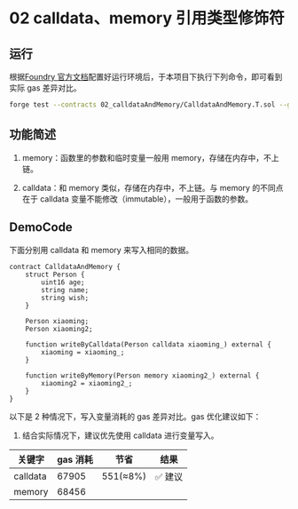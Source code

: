 # 02 calldata、memory 引用类型修饰符

## 运行

根据[Foundry 官方文档](https://getfoundry.sh/)配置好运行环境后，于本项目下执行下列命令，即可看到实际 gas 差异对比。

```bash
forge test --contracts 02_calldataAndMemory/CalldataAndMemory.T.sol --gas-report
```

## 功能简述

1. memory：函数里的参数和临时变量一般用 memory，存储在内存中，不上链。

2. calldata：和 memory 类似，存储在内存中，不上链。与 memory 的不同点在于 calldata 变量不能修改（immutable），一般用于函数的参数。

## DemoCode

下面分别用 calldata 和 memory 来写入相同的数据。

```solidity
contract CalldataAndMemory {
    struct Person {
        uint16 age;
        string name;
        string wish;
    }

    Person xiaoming;
    Person xiaoming2;

    function writeByCalldata(Person calldata xiaoming_) external {
        xiaoming = xiaoming_;
    }

    function writeByMemory(Person memory xiaoming2_) external {
        xiaoming2 = xiaoming2_;
    }
}
```

以下是 2 种情况下，写入变量消耗的 gas 差异对比。gas 优化建议如下：

1. 结合实际情况下，建议优先使用 calldata 进行变量写入。

| 关键字   | gas 消耗 | 节省     | 结果    |
| -------- | -------- | -------- | ------- |
| calldata | 67905    | 551(≈8%) | ✅ 建议 |
| memory   | 68456    |          |         |
